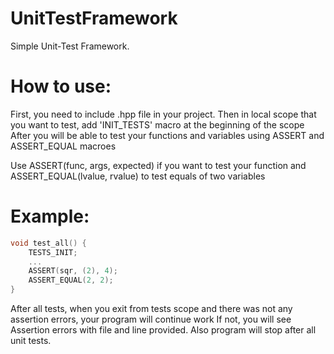# UnitTestFramework

Simple Unit-Test Framework. 
# How to use:

First, you need to include .hpp file in your project.
Then in local scope that you want to test, add 'INIT_TESTS' macro at the beginning of the scope
After you will be able to test your functions and variables using ASSERT and ASSERT_EQUAL macroes

Use ASSERT(func, args, expected) if you want to test your function and ASSERT_EQUAL(lvalue, rvalue) to test equals of two variables

# Example:
```C++
void test_all() {
	TESTS_INIT;
	...
	ASSERT(sqr, (2), 4);
	ASSERT_EQUAL(2, 2);
}
```

After all tests, when you exit from tests scope and there was not any assertion errors, your program will continue work
If not, you will see Assertion errors with file and line provided. Also program will stop after all unit tests.
